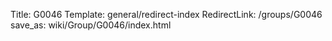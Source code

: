 Title: G0046
Template: general/redirect-index
RedirectLink: /groups/G0046
save_as: wiki/Group/G0046/index.html